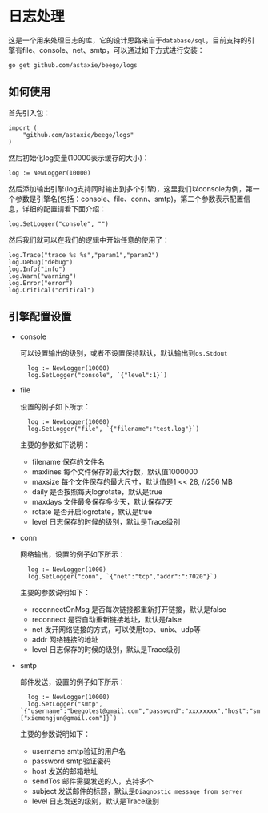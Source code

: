 # 日志处理
这是一个用来处理日志的库，它的设计思路来自于`database/sql`，目前支持的引擎有file、console、net、smtp，可以通过如下方式进行安装：

	go get github.com/astaxie/beego/logs

## 如何使用
首先引入包：

	import (
		"github.com/astaxie/beego/logs"
	)	

然后初始化log变量(10000表示缓存的大小)：

	log := NewLogger(10000)

然后添加输出引擎(log支持同时输出到多个引擎)，这里我们以console为例，第一个参数是引擎名(包括：console、file、conn、smtp)，第二个参数表示配置信息，详细的配置请看下面介绍：

	log.SetLogger("console", "")

然后我们就可以在我们的逻辑中开始任意的使用了：

	log.Trace("trace %s %s","param1","param2")
	log.Debug("debug")
	log.Info("info")
	log.Warn("warning")
	log.Error("error")
	log.Critical("critical")

## 引擎配置设置

- console
   
	可以设置输出的级别，或者不设置保持默认，默认输出到`os.Stdout`
	
		log := NewLogger(10000)
		log.SetLogger("console", `{"level":1}`)						
- file 

	设置的例子如下所示：
	
		log := NewLogger(10000)
		log.SetLogger("file", `{"filename":"test.log"}`)
		
	主要的参数如下说明：
	- filename 保存的文件名
	- maxlines 每个文件保存的最大行数，默认值1000000
	- maxsize 每个文件保存的最大尺寸，默认值是1 << 28, //256 MB
	- daily 是否按照每天logrotate，默认是true
	- maxdays 文件最多保存多少天，默认保存7天
	- rotate 是否开启logrotate，默认是true
	- level 日志保存的时候的级别，默认是Trace级别
	
- conn

	网络输出，设置的例子如下所示：
	
		log := NewLogger(1000)
		log.SetLogger("conn", `{"net":"tcp","addr":":7020"}`)
		
	主要的参数说明如下：
	- reconnectOnMsg 是否每次链接都重新打开链接，默认是false
	- reconnect 是否自动重新链接地址，默认是false
	- net 发开网络链接的方式，可以使用tcp、unix、udp等
	- addr 网络链接的地址
	- level  日志保存的时候的级别，默认是Trace级别
	
- smtp

	邮件发送，设置的例子如下所示：
	
		log := NewLogger(10000)
		log.SetLogger("smtp", `{"username":"beegotest@gmail.com","password":"xxxxxxxx","host":"smtp.gmail.com:587","sendTos":["xiemengjun@gmail.com"]}`)	
		
	主要的参数说明如下：
	- username smtp验证的用户名
	- password smtp验证密码
	- host  发送的邮箱地址
	- sendTos   邮件需要发送的人，支持多个
	- subject   发送邮件的标题，默认是`Diagnostic message from server`
	- level 日志发送的级别，默认是Trace级别